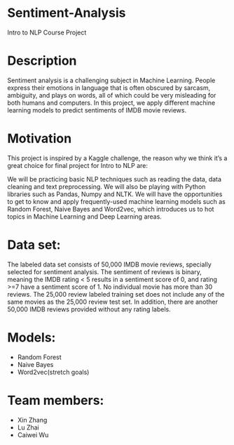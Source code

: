 # Sentiment-Analysis
Intro to NLP Course Project

# Description
Sentiment analysis is a challenging subject in Machine Learning. People
express their emotions in language that is often obscured by sarcasm,
ambiguity, and plays on words, all of which could be very misleading for
both humans and computers. In this project, we apply different machine
learning models to predict sentiments of IMDB movie reviews.

# Motivation
This project is inspired by a Kaggle challenge, the reason why we think
it’s a great choice for final project for Intro to NLP are:

We will be practicing basic NLP techniques such as reading the
data, data cleaning and text preprocessing. We will also be
playing with Python libraries such as Pandas, Numpy and NLTK.
We will have the opportunities to get to know and apply
frequently-used machine learning models such as Random
Forest, Naive Bayes and Word2vec, which introduces us to hot
topics in Machine Learning and Deep Learning areas.

# Data set:
The labeled data set consists of 50,000 IMDB movie reviews, specially
selected for sentiment analysis. The sentiment of reviews is binary,
meaning the IMDB rating < 5 results in a sentiment score of 0, and
rating >=7 have a sentiment score of 1. No individual movie has more
than 30 reviews. The 25,000 review labeled training set does not
include any of the same movies as the 25,000 review test set. In
addition, there are another 50,000 IMDB reviews provided without any
rating labels.

# Models:
- Random Forest
- Naive Bayes
- Word2vec(stretch goals)

# Team members:
- Xin Zhang
- Lu Zhai
- Caiwei Wu
